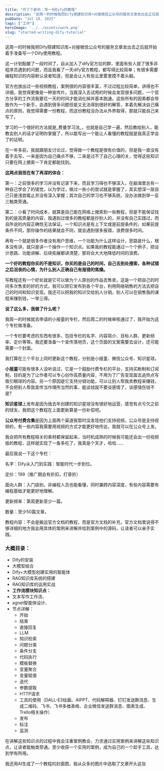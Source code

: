 ```yaml
---
title: "开了个新坑：写一份Dify的教程"
description: "这周一的时候我把Dify搭建知识库+对接微信公众号的服务文章发出去之后就开始着手准备写一个Dify使用教程。 [&hellip;]"
pubDate: "Jul 18, 2025"
tags: ["工作"]
heroImage: '../../assets/work.png'
slug: "started-writing-dify-tutorial"
---
```


这周一的时候我把Dify搭建知识库+对接微信公众号的服务文章发出去之后就开始着手准备写一个Dify使用教程。

这一计划酝酿了一段时间了，自从加入了dify官方拉的群，里面有些人提了很多非程序员遇到的问题，而且我看了一天dify官方教程，都写得比较简单；有很多需要编程知识的内容默认读者知道，但是会让人有些云里雾里摸不着头脑。

官方也放出过一些视频教程，案例很的内容很丰富，不过过程比较简单，讲得也不详细，我觉得更像是一种宣传片。当我深入去试用的时候会发现很多问题，一个官方分享的工作流我要花一天的时间才能消化掉并基本跑通。这些所有的因素都会导致作为一个新手，会遇到很多问题但是又无法得到很好的解答，本着先解决自己痛点的原则，我觉得需要一份教程，而这份教程没办法从外界取得，那就只能自己来写了。

学习的一个很好的方法就是_费曼学习法_，也就是自己学一遍，然后教给别人，能教会别人的话才证明你掌握了，所以能写出一个能让人看懂的教程就是我真正学会了的证明。

在一年多前，我就跟朋友讨论过，觉得做一个教程是很有价值的，但是我一直没有着手去写，一来是因为自己痛点不够，二来是过不了自己心理的关，觉得这些知识只要在网上挪索一下肯定都能找到。

**这两点我现在有了再深的体会：**

第一：之前很多的学习并没有记录下来，而且学习得也不够深入，在脑海里总有一种自己学会了的错觉，以为学过，做过一些小的尝试就是掌握了，其实想深一层自己只是浅尝辄止并没有深入掌握；其次自己的学习也不够系统，没办法做到举一反三触类旁通。

第二：小看了时间成本，就算是自己能在网络上搜索到一些教程，但是不能保证找到的是高质量的内容，我遇到过很多的教程都是抄别人的，并没有自己实践过，而且所说的内容正确性无法保证。一个知识点是有上下文或是前提条件的，如果前提条件不同，那你操作的结果就会不同，就会遇到很多报错，浪费很多时间。

再有一个就是很多作者没有用户思维，一个功能为什么这样设计，思路是什么，根本没有讲，就只是讲一个操作一个知识点。如果我的教程能通过一个个例子，把设计思路、功能讲解、后续拓展都讲清楚，那将会大大地降低时间的浪费。

**一个好的教程你买的不是知识，你买的是自己的时间，自己去到处搜索，各种试错之后沮丧的心情，为什么别人正确自己有报错的焦燥。**

写教程还有一个好处就是它可以做为个人原创的作品去售卖，这是一个把自己的时间多次售卖的好的方式，我可以把它发布到各个平台，利用网络销售的方法去把自己的时间和知识变现。我还可以把我的知识交给别人分销，别人可以在销售我的课程来赚到钱，一举三得。

**说了这么多，我做了什么呢？**

我周一的时候就去申请的小报童的专栏，然后周二的时候审核通过了，我开始为这个专栏做准备。

一个专栏要考虑的东西有很多，包括专栏的名字、内容简介、目标人群、更新频率、定价等等。我还要准备一个宣传落地页，这个页面的文案需要去设计，还可能需要一个封面。

我打算在三个平台上同时更新这个教程，分别是小报童、微信公众号、知识星球。

**小报童**可能有很多人没听说过，它是一个鼓励付费专栏的平台，支持买断制和订阅制，目的是为了让作者可以专心创作高质量内容，不用为了广告变现面去追热点写吸引眼球的内容。另一个原因是它支持分销功能，可以让别人帮我卖教程来赚钱，不会把别人帮我宣传当作理所当然的事，能谈钱就不要谈感情了，谈感情伤钱不是?

**知识星球**上发布是因为我去年创建的知识星球没有很好地运营，感觉有点亏欠之前的球友，我把这个教程在上面更新算是一份补偿吧。

**公众号付费合集**是因为上面两个渠道我暂时没发现他们支持视频，公众号是支持视频的，有一些内容我需要用视频的方式才能更好地传达，我就可以在公众号上发。

我会把所有教程相关的素材都保留起来，当时机成熟的时候我可能还会出一份视频版的教程，这样就实现了一鱼多吃了，我真是个天才，哈哈……

最后我说一下这个专栏：

名字：Dify从入门到实践：智能时代一步到位。

定价：199（推广期会有折扣，打骨折）

面向人群：入门级别，非编程人员也能看懂，同时兼顾内容深度，有些内容需要有编程基础才能更好地理解。

更新频率：第周更新至少一篇。

数量：至少50篇文章。

教程内容：不会是搬运官方文档的教程，而是官方文档的补充，官方文档里说得不够详细的地方我会用具体的案例来讲解并给到案例中的源码，让读者可以亲手实践。

### **大概目录**：

*   Dify的安装
*   大模型结合
*   Dify+大模型创建实用的智能体
*   RAG知识库系统的搭建
*   RAG知识库的运用实战
*   **工作流模块知识点：**
*   文本写作工作流、
*   agnet智能体设计、
*   节点详解：
    *   开始
    *   结束
    *   直接回复
    *   LLM
    *   知识检索
    *   问题分类
    *   条件分支
    *   代码执行
    *   模板替换
    *   变量聚合
    *   变量赋值
    *   迭代
    *   参数提取
    *   HTTP请求
    *   工具的使用（DALL-E3绘画、AIPPT、代码解释器、钉钉发送群消息、生成二维码、飞书、飞书多维表格、企业微信发送群消息、图表生成、Trello相关操作）
    *   发布
    *   标注
    *   监测

在讲解这些知识点的过程中我会注重案例教会，力求通过实用案例来讲解这些知识点，让读者能触类旁通，至少收获一个实用的案例，成为自己的一个趁手工具，达到学有所用。

我还用AI生成了一个教程的封面图，我从众多的图片中选取了文章开头这张